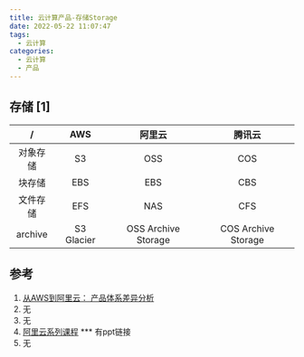 ```yaml
---
title: 云计算产品-存储Storage
date: 2022-05-22 11:07:47
tags:
  - 云计算
categories:
  - 云计算  
  - 产品
---
```


<p></p>
<!-- more -->

## 存储 [1]
 /  | AWS | 阿里云 | 腾讯云 
:-: | :-: | :-: | :-:
对象存储| S3 | OSS | COS
块存储| EBS | EBS | CBS
文件存储| EFS | NAS| CFS
archive| S3 Glacier | OSS Archive Storage | COS Archive Storage


## 参考
1. [从AWS到阿里云： 产品体系差异分析](https://zhuanlan.zhihu.com/p/158035354)
2. 无 
3. 无
4. [阿里云系列课程](https://www.bilibili.com/video/BV1tD4y1977x?spm_id_from=333.1007.top_right_bar_window_history.content.click&vd_source=f6e8c1128f9f264c5ab8d9411a644036) *** 有ppt链接
5. 无
